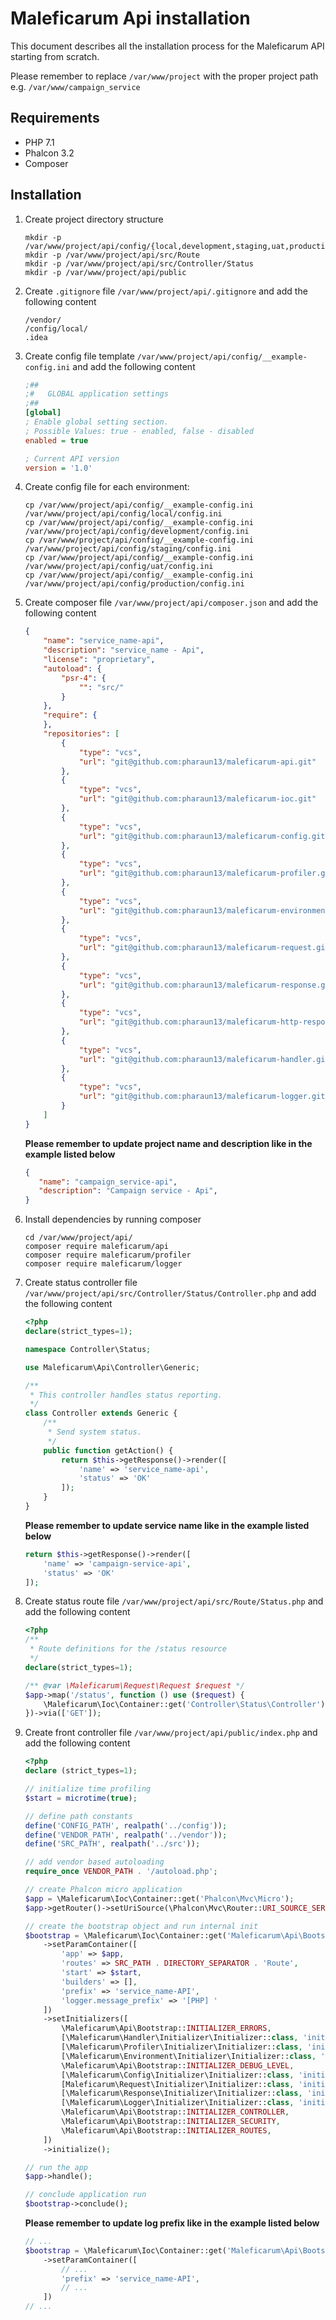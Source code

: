 # Maleficarum Api installation

This document describes all the installation process for the Maleficarum API starting from scratch.

Please remember to replace `/var/www/project` with the proper project path e.g. `/var/www/campaign_service`

## Requirements
* PHP 7.1
* Phalcon 3.2
* Composer

## Installation
1. Create project directory structure
    ```shell
    mkdir -p /var/www/project/api/config/{local,development,staging,uat,production}
    mkdir -p /var/www/project/api/src/Route
    mkdir -p /var/www/project/api/src/Controller/Status
    mkdir -p /var/www/project/api/public
    ```

2. Create `.gitignore` file `/var/www/project/api/.gitignore` and add the following content
    ```
    /vendor/
    /config/local/
    .idea
    ```

3. Create config file template `/var/www/project/api/config/__example-config.ini` and add the following content
    ```ini
    ;##
    ;#   GLOBAL application settings
    ;##
    [global]
    ; Enable global setting section.
    ; Possible Values: true - enabled, false - disabled
    enabled = true

    ; Current API version
    version = '1.0'
    ```

4. Create config file for each environment:
    ```shell
    cp /var/www/project/api/config/__example-config.ini /var/www/project/api/config/local/config.ini
    cp /var/www/project/api/config/__example-config.ini /var/www/project/api/config/development/config.ini
    cp /var/www/project/api/config/__example-config.ini /var/www/project/api/config/staging/config.ini
    cp /var/www/project/api/config/__example-config.ini /var/www/project/api/config/uat/config.ini
    cp /var/www/project/api/config/__example-config.ini /var/www/project/api/config/production/config.ini
    ```

5. Create composer file `/var/www/project/api/composer.json` and add the following content
    ```json
    {
        "name": "service_name-api",
        "description": "service_name - Api",
        "license": "proprietary",
        "autoload": {
            "psr-4": {
                "": "src/"
            }
        },
        "require": {
        },
        "repositories": [
            {
                "type": "vcs",
                "url": "git@github.com:pharaun13/maleficarum-api.git"
            },
            {
                "type": "vcs",
                "url": "git@github.com:pharaun13/maleficarum-ioc.git"
            },
            {
                "type": "vcs",
                "url": "git@github.com:pharaun13/maleficarum-config.git"
            },
            {
                "type": "vcs",
                "url": "git@github.com:pharaun13/maleficarum-profiler.git"
            },
            {
                "type": "vcs",
                "url": "git@github.com:pharaun13/maleficarum-environment.git"
            },
            {
                "type": "vcs",
                "url": "git@github.com:pharaun13/maleficarum-request.git"
            },
            {
                "type": "vcs",
                "url": "git@github.com:pharaun13/maleficarum-response.git"
            },
            {
                "type": "vcs",
                "url": "git@github.com:pharaun13/maleficarum-http-response.git"
            },
            {
                "type": "vcs",
                "url": "git@github.com:pharaun13/maleficarum-handler.git"
            },
            {
                "type": "vcs",
                "url": "git@github.com:pharaun13/maleficarum-logger.git"
            }
        ]
    }
    ```

    **Please remember to update project name and description like in the example listed below**
    ```json
    {
       "name": "campaign_service-api",
       "description": "Campaign service - Api",
    }
    ```

6. Install dependencies by running composer
    ```shell
    cd /var/www/project/api/
    composer require maleficarum/api
    composer require maleficarum/profiler
    composer require maleficarum/logger
    ```

7. Create status controller file `/var/www/project/api/src/Controller/Status/Controller.php` and add the following content
    ```php
    <?php
    declare(strict_types=1);
    
    namespace Controller\Status;
    
    use Maleficarum\Api\Controller\Generic;
    
    /**
     * This controller handles status reporting.
     */
    class Controller extends Generic {
        /**
         * Send system status.
         */
        public function getAction() {
            return $this->getResponse()->render([
                'name' => 'service_name-api',
                'status' => 'OK'
            ]);
        }
    }
    ```

    **Please remember to update service name like in the example listed below**
    ```php
    return $this->getResponse()->render([
        'name' => 'campaign-service-api',
        'status' => 'OK'
    ]);
    ```

8. Create status route file `/var/www/project/api/src/Route/Status.php` and add the following content
    ```php
    <?php
    /**
     * Route definitions for the /status resource
     */
    declare(strict_types=1);

    /** @var \Maleficarum\Request\Request $request */
    $app->map('/status', function () use ($request) {
        \Maleficarum\Ioc\Container::get('Controller\Status\Controller')->__remap('get');
    })->via(['GET']);
    ```

9. Create front controller file `/var/www/project/api/public/index.php` and add the following content
    ```php
    <?php
    declare (strict_types=1);
    
    // initialize time profiling
    $start = microtime(true);
    
    // define path constants
    define('CONFIG_PATH', realpath('../config'));
    define('VENDOR_PATH', realpath('../vendor'));
    define('SRC_PATH', realpath('../src'));
    
    // add vendor based autoloading
    require_once VENDOR_PATH . '/autoload.php';
    
    // create Phalcon micro application
    $app = \Maleficarum\Ioc\Container::get('Phalcon\Mvc\Micro');
    $app->getRouter()->setUriSource(\Phalcon\Mvc\Router::URI_SOURCE_SERVER_REQUEST_URI);
    
    // create the bootstrap object and run internal init
    $bootstrap = \Maleficarum\Ioc\Container::get('Maleficarum\Api\Bootstrap')
        ->setParamContainer([
            'app' => $app,
            'routes' => SRC_PATH . DIRECTORY_SEPARATOR . 'Route',
            'start' => $start,
            'builders' => [],
            'prefix' => 'service_name-API',
            'logger.message_prefix' => '[PHP] '
        ])
        ->setInitializers([
            \Maleficarum\Api\Bootstrap::INITIALIZER_ERRORS,
            [\Maleficarum\Handler\Initializer\Initializer::class, 'initialize'],
            [\Maleficarum\Profiler\Initializer\Initializer::class, 'initializeTime'],
            [\Maleficarum\Environment\Initializer\Initializer::class, 'initialize'],
            \Maleficarum\Api\Bootstrap::INITIALIZER_DEBUG_LEVEL,
            [\Maleficarum\Config\Initializer\Initializer::class, 'initialize'],
            [Maleficarum\Request\Initializer\Initializer::class, 'initialize'],
            [\Maleficarum\Response\Initializer\Initializer::class, 'initialize'],
            [\Maleficarum\Logger\Initializer\Initializer::class, 'initialize'],
            \Maleficarum\Api\Bootstrap::INITIALIZER_CONTROLLER,
            \Maleficarum\Api\Bootstrap::INITIALIZER_SECURITY,
            \Maleficarum\Api\Bootstrap::INITIALIZER_ROUTES,
        ])
        ->initialize();
    
    // run the app
    $app->handle();
    
    // conclude application run
    $bootstrap->conclude();
    ```

    **Please remember to update log prefix like in the example listed below**
    ```php
    // ...
    $bootstrap = \Maleficarum\Ioc\Container::get('Maleficarum\Api\Bootstrap')
        ->setParamContainer([
            // ...
            'prefix' => 'service_name-API',
            // ...
        ])
    // ...
    ```
